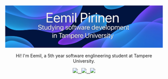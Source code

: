 ![Header](./github_banner.png)
<p align=center>
Hi! I'm Eemil, a 5th year software englineering student at Tampere University.
</p>

<p align=center>
 <a href="https://www.linkedin.com/in/eemil-pirinen-55b685256/">
  <img src="https://img.shields.io/badge/-LinkedIn-blue?style=flat-square&logo=Linkedin&logoColor=white&link=https:https://www.linkedin.com/in/eemil-pirinen-55b685256/">&nbsp;&nbsp;
 </a>
  <a href="mailto:eemil.pirinen@live.fi">
  <img src="https://img.shields.io/badge/-Gmail-c14438?style=flat-square&logo=Gmail&logoColor=white&link=mailto:eemil.pirinen@live.fi">&nbsp;&nbsp;
 </a>
 <a href="https://t.me/pirikiikarit">
  <img src="https://img.shields.io/badge/-Telegram-0088CC?style=flat&logo=Telegram&logoColor=white">
 <a/>
</p>
